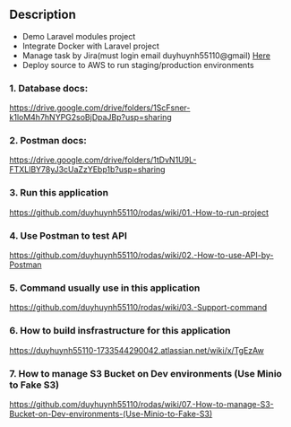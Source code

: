## Description
- Demo Laravel modules project 
- Integrate Docker with Laravel project
- Manage task by Jira(must login email duyhuynh55110@gmail) [Here](https://duyhuynh55110.atlassian.net/jira/software/projects/RODAS/boards/1)
- Deploy source to AWS to run staging/production environments

### 1. Database docs: <br>
https://drive.google.com/drive/folders/1ScFsner-k1loM4h7hNYPG2soBjDpaJBp?usp=sharing

### 2. Postman docs: <br>
https://drive.google.com/drive/folders/1tDvN1U9L-FTXLlBY78yJ3cUaZzYEbp1b?usp=sharing

### 3. Run this application
https://github.com/duyhuynh55110/rodas/wiki/01.-How-to-run-project

### 4. Use Postman to test API
https://github.com/duyhuynh55110/rodas/wiki/02.-How-to-use-API-by-Postman

### 5. Command usually use in this application
https://github.com/duyhuynh55110/rodas/wiki/03.-Support-command

### 6. How to build insfrastructure for this application
https://duyhuynh55110-1733544290042.atlassian.net/wiki/x/TgEzAw

### 7. How to manage S3 Bucket on Dev environments (Use Minio to Fake S3)
https://github.com/duyhuynh55110/rodas/wiki/07.-How-to-manage-S3-Bucket-on-Dev-environments-(Use-Minio-to-Fake-S3)
